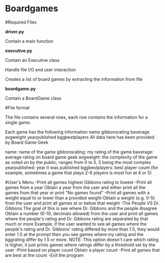 # Boardgames
#Required Files

**driver.py**

Contain a main function

**executive.py**

Contain an Executive class

Handle file I/O and user interaction

Creates a list of board games by extracting the information from file

**boardgame.py**

Contain a BoardGame class


#File format

The file contains several rows, each row contains the information for a single game.

Each game has the following information name gibbonsrating baverage avgweight yearpublished bggbestplayers All data here has been provided by Board Game Geek

name: name of the game
gibbonsrating: my rating of the game
baverage: average rating on board game geek
avgweight: the complexity of the game as voted on by the public; ranges from 0 to 5, 5 being the most complex
yearpublished: year it was published
bggbestplayers: best player count (for example, sometimes a game that plays 2-6 players is most fun at 4 or 5)

#User's Menu
-Print all games highest Gibbons rating to lowest
-Print all games from a year
Obtain a year from the user and either print all the games from that year or print "No games found"
-Print all games with a weight equal to or lower than a provided weight
Obtain a weight (e.g. 0-5) from the user and print all games at or below that weight
-The People VS Dr. Gibbons
The goal of this is see where Dr. Gibbons and the people disagree
Obtain a number (0-10, decimals allowed) from the user and print all games where the people's rating and Dr. Gibbons rating are separated by that much or more
Example, if the user wanted to see all games where the people's rating and Dr. Gibbons' rating differed by more than 1.5, they would enter 1.5 at the prompt then you see games where my rating and the bggrating differ by 1.5 or more.
NOTE: This option doesn't care which rating is higher, it just prints games where ratings differ by a threshold set by the user
-Print based on player count
Obtain a player count
-Print all games that are best at the count
-Exit the program
